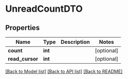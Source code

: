 # UnreadCountDTO

## Properties
Name | Type | Description | Notes
------------ | ------------- | ------------- | -------------
**count** | **int** |  | [optional] 
**read_cursor** | **int** |  | [optional] 

[[Back to Model list]](../README.md#documentation-for-models) [[Back to API list]](../README.md#documentation-for-api-endpoints) [[Back to README]](../README.md)

